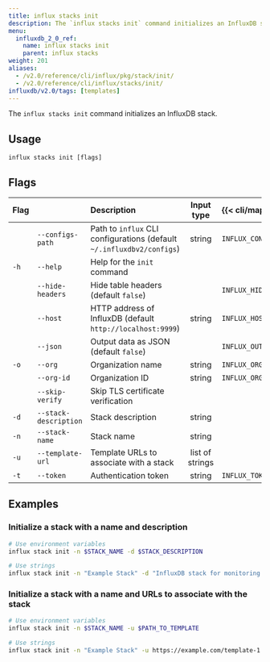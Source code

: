 ```yaml
---
title: influx stacks init
description: The `influx stacks init` command initializes an InfluxDB stack.
menu:
  influxdb_2_0_ref:
    name: influx stacks init
    parent: influx stacks
weight: 201
aliases:
  - /v2.0/reference/cli/influx/pkg/stack/init/
  - /v2.0/reference/cli/influx/stacks/init/
influxdb/v2.0/tags: [templates]
---
```


The `influx stacks init` command initializes an InfluxDB stack.

## Usage
```
influx stacks init [flags]
```

## Flags
| Flag |                       | Description                                                           | Input type      | {{< cli/mapped >}}    |
|:---- |:---                   |:-----------                                                           |:----------:     |:------------------    |
|      | `--configs-path`      | Path to `influx` CLI configurations (default `~/.influxdbv2/configs`) | string          |`INFLUX_CONFIGS_PATH`  |
| `-h` | `--help`              | Help for the `init` command                                           |                 |                       |
|      | `--hide-headers`      | Hide table headers (default `false`)                                  |                 | `INFLUX_HIDE_HEADERS` |
|      | `--host`              | HTTP address of InfluxDB (default `http://localhost:9999`)            | string          | `INFLUX_HOST`         |
|      | `--json`              | Output data as JSON (default `false`)                                 |                 | `INFLUX_OUTPUT_JSON`  |
| `-o` | `--org`               | Organization name                                                     | string          | `INFLUX_ORG`          |
|      | `--org-id`            | Organization ID                                                       | string          | `INFLUX_ORG_ID`       |
|      | `--skip-verify`       | Skip TLS certificate verification                                     |                 |                       |
| `-d` | `--stack-description` | Stack description                                                     | string          |                       |
| `-n` | `--stack-name`        | Stack name                                                            | string          |                       |
| `-u` | `--template-url`      | Template URLs to associate with a stack                               | list of strings |                       |
| `-t` | `--token`             | Authentication token                                                  | string          | `INFLUX_TOKEN`        |

## Examples

### Initialize a stack with a name and description

```sh
# Use environment variables
influx stack init -n $STACK_NAME -d $STACK_DESCRIPTION

# Use strings
influx stack init -n "Example Stack" -d "InfluxDB stack for monitoring some awesome stuff"
```

### Initialize a stack with a name and URLs to associate with the stack

```sh
# Use environment variables
influx stack init -n $STACK_NAME -u $PATH_TO_TEMPLATE

# Use strings
influx stack init -n "Example Stack" -u https://example.com/template-1.yml
```
